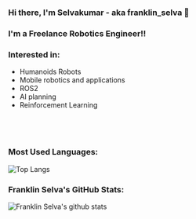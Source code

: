 ### Hi there, I'm Selvakumar - aka **franklin_selva** 👋

### I'm a Freelance Robotics Engineer!!

### Interested in:
- Humanoids Robots
- Mobile robotics and applications
- ROS2
- AI planning
- Reinforcement Learning

## <br />

### Most Used Languages:

![Top Langs](https://github-readme-stats.vercel.app/api/top-langs/?username=franklinselva&langs_count=10&exclude_repo=robot-dashboard-design-old,meeting-bot-api,time-series-transformer,nasa-harvest,master-bibliography-report-template&hide_title=true)


### Franklin Selva's GitHub Stats:

![Franklin Selva's github stats](https://github-readme-stats.vercel.app/api?username=franklinselva&show_icons=true&count_private=true&include_all_commits=true&hide=,stars&hide_title=true)

[facebook]: https://www.facebook.com/franklin.selva.1
[twitter]: https://twitter.com/franklin_selva
[instagram]: https://www.instagram.com/franklin_selva/?hl=en
[linkedin]: https://www.linkedin.com/in/franklin-selva/
